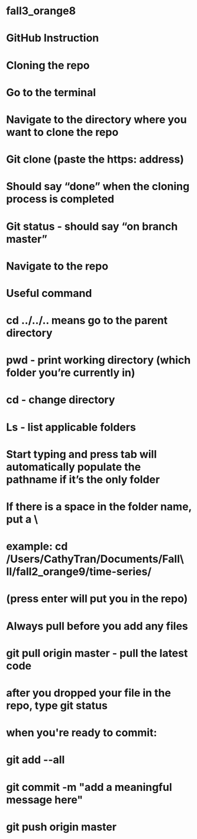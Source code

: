 # fall3_orange8
# GitHub Instruction
# Cloning the repo
# Go to the terminal
# Navigate to the directory where you want to clone the repo
# Git clone (paste the https: address)
# Should say “done” when the cloning process is completed
# Git status - should say “on branch master”

# Navigate to the repo
# Useful command 
# cd ../../.. means go to the parent directory
# pwd - print working directory (which folder you’re currently in)
# cd - change directory
# Ls - list applicable folders
# Start typing and press tab will automatically populate the pathname if it’s the only folder
# If there is a space in the folder name, put a \
# example: cd /Users/CathyTran/Documents/Fall\ II/fall2_orange9/time-series/
# (press enter will put you in the repo)

# Always pull before you add any files
# git pull origin master - pull the latest code
# after you dropped your file in the repo, type git status
# when you're ready to commit: 
# git add --all
# git commit -m "add a meaningful message here"
# git push origin master
